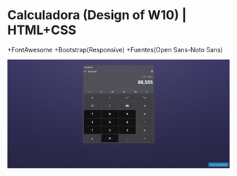 # Calculadora (Design of W10) | HTML+CSS

+FontAwesome
+Bootstrap(Responsive)
+Fuentes(Open Sans-Noto Sans)

![Screenshot](/screenshot.jpg)